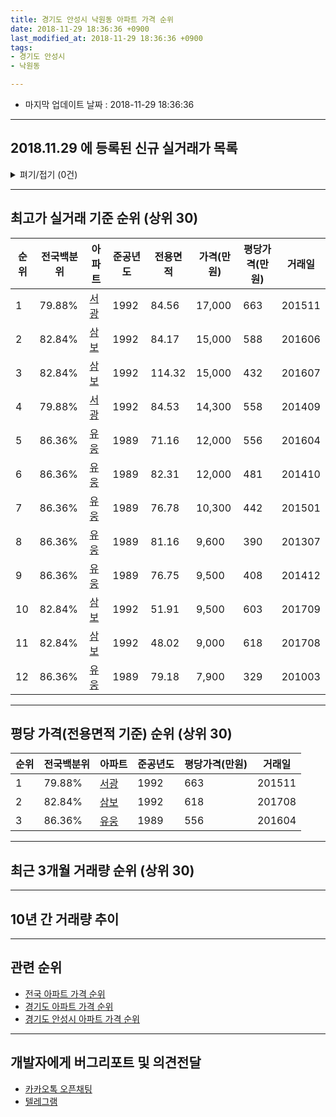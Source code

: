 ```yaml
---
title: 경기도 안성시 낙원동 아파트 가격 순위
date: 2018-11-29 18:36:36 +0900
last_modified_at: 2018-11-29 18:36:36 +0900
tags:
- 경기도 안성시
- 낙원동

---
```


* 마지막 업데이트 날짜 : 2018-11-29 18:36:36

---

## 2018.11.29 에 등록된 신규 실거래가 목록

<details>
<summary>펴기/접기 (0건)</summary>
<div markdown="1">

|아파트|준공년도|전용면적|가격(만원)|평당가격(만원)|거래일|전국백분위|
|---|---|---|---|---|---|---|
|없음|||||||


</div>
</details>

---

## 최고가 실거래 기준 순위 (상위 30)


|순위|전국백분위|아파트|준공년도|전용면적|가격(만원)|평당가격(만원)|거래일|
|---|---|---|---|---|---|---|---|
|1|79.88%|[서광](https://search.naver.com/search.naver?query=%EA%B2%BD%EA%B8%B0%EB%8F%84+%EC%95%88%EC%84%B1%EC%8B%9C+%EB%82%99%EC%9B%90%EB%8F%99+%EC%84%9C%EA%B4%91)|1992|84.56|17,000|663|201511|
|2|82.84%|[삼보](https://search.naver.com/search.naver?query=%EA%B2%BD%EA%B8%B0%EB%8F%84+%EC%95%88%EC%84%B1%EC%8B%9C+%EB%82%99%EC%9B%90%EB%8F%99+%EC%82%BC%EB%B3%B4)|1992|84.17|15,000|588|201606|
|3|82.84%|[삼보](https://search.naver.com/search.naver?query=%EA%B2%BD%EA%B8%B0%EB%8F%84+%EC%95%88%EC%84%B1%EC%8B%9C+%EB%82%99%EC%9B%90%EB%8F%99+%EC%82%BC%EB%B3%B4)|1992|114.32|15,000|432|201607|
|4|79.88%|[서광](https://search.naver.com/search.naver?query=%EA%B2%BD%EA%B8%B0%EB%8F%84+%EC%95%88%EC%84%B1%EC%8B%9C+%EB%82%99%EC%9B%90%EB%8F%99+%EC%84%9C%EA%B4%91)|1992|84.53|14,300|558|201409|
|5|86.36%|[유웅](https://search.naver.com/search.naver?query=%EA%B2%BD%EA%B8%B0%EB%8F%84+%EC%95%88%EC%84%B1%EC%8B%9C+%EB%82%99%EC%9B%90%EB%8F%99+%EC%9C%A0%EC%9B%85)|1989|71.16|12,000|556|201604|
|6|86.36%|[유웅](https://search.naver.com/search.naver?query=%EA%B2%BD%EA%B8%B0%EB%8F%84+%EC%95%88%EC%84%B1%EC%8B%9C+%EB%82%99%EC%9B%90%EB%8F%99+%EC%9C%A0%EC%9B%85)|1989|82.31|12,000|481|201410|
|7|86.36%|[유웅](https://search.naver.com/search.naver?query=%EA%B2%BD%EA%B8%B0%EB%8F%84+%EC%95%88%EC%84%B1%EC%8B%9C+%EB%82%99%EC%9B%90%EB%8F%99+%EC%9C%A0%EC%9B%85)|1989|76.78|10,300|442|201501|
|8|86.36%|[유웅](https://search.naver.com/search.naver?query=%EA%B2%BD%EA%B8%B0%EB%8F%84+%EC%95%88%EC%84%B1%EC%8B%9C+%EB%82%99%EC%9B%90%EB%8F%99+%EC%9C%A0%EC%9B%85)|1989|81.16|9,600|390|201307|
|9|86.36%|[유웅](https://search.naver.com/search.naver?query=%EA%B2%BD%EA%B8%B0%EB%8F%84+%EC%95%88%EC%84%B1%EC%8B%9C+%EB%82%99%EC%9B%90%EB%8F%99+%EC%9C%A0%EC%9B%85)|1989|76.75|9,500|408|201412|
|10|82.84%|[삼보](https://search.naver.com/search.naver?query=%EA%B2%BD%EA%B8%B0%EB%8F%84+%EC%95%88%EC%84%B1%EC%8B%9C+%EB%82%99%EC%9B%90%EB%8F%99+%EC%82%BC%EB%B3%B4)|1992|51.91|9,500|603|201709|
|11|82.84%|[삼보](https://search.naver.com/search.naver?query=%EA%B2%BD%EA%B8%B0%EB%8F%84+%EC%95%88%EC%84%B1%EC%8B%9C+%EB%82%99%EC%9B%90%EB%8F%99+%EC%82%BC%EB%B3%B4)|1992|48.02|9,000|618|201708|
|12|86.36%|[유웅](https://search.naver.com/search.naver?query=%EA%B2%BD%EA%B8%B0%EB%8F%84+%EC%95%88%EC%84%B1%EC%8B%9C+%EB%82%99%EC%9B%90%EB%8F%99+%EC%9C%A0%EC%9B%85)|1989|79.18|7,900|329|201003|


---

## 평당 가격(전용면적 기준) 순위 (상위 30)


|순위|전국백분위|아파트|준공년도|평당가격(만원)|거래일|
|---|---|---|---|---|---|
|1|79.88%|[서광](https://search.naver.com/search.naver?query=%EA%B2%BD%EA%B8%B0%EB%8F%84+%EC%95%88%EC%84%B1%EC%8B%9C+%EB%82%99%EC%9B%90%EB%8F%99+%EC%84%9C%EA%B4%91)|1992|663|201511|
|2|82.84%|[삼보](https://search.naver.com/search.naver?query=%EA%B2%BD%EA%B8%B0%EB%8F%84+%EC%95%88%EC%84%B1%EC%8B%9C+%EB%82%99%EC%9B%90%EB%8F%99+%EC%82%BC%EB%B3%B4)|1992|618|201708|
|3|86.36%|[유웅](https://search.naver.com/search.naver?query=%EA%B2%BD%EA%B8%B0%EB%8F%84+%EC%95%88%EC%84%B1%EC%8B%9C+%EB%82%99%EC%9B%90%EB%8F%99+%EC%9C%A0%EC%9B%85)|1989|556|201604|


---

## 최근 3개월 거래량 순위 (상위 30)


<div style="width:100%;">
    <canvas id="deal_count_ranking" height="250"></canvas>
</div>


<script>
new Chart(document.getElementById("deal_count_ranking"), {
    type: 'horizontalBar',
    data: {
        labels: ['서광', '삼보'],
        datasets: [{
            label: '실거래 수',
            data: [2, 1],
            borderColor: "rgba(255, 0, 128, 1)",
            backgroundColor: "rgba(255, 0, 128, 0.5)",
            fill: false,
        }]
    },
    options: {
        responsive: true,
        title: {
            display: true,
            text: '최근 3개월 거래량 순위'
        },
        tooltips: {
            mode: 'index',
            intersect: false,
            callbacks: {
                title: function(tooltipItems, data) {
                    return "실거래 수:";
                },
                label: function(tooltipItem, data) {
                    return data.labels[tooltipItem.index] + ": " + tooltipItem.xLabel;
                }
            }
        },
        hover: {
            mode: 'nearest',
            intersect: true
        },
        scales: {
            xAxes: [{
                display: true,
                scaleLabel: {
                    display: true,
                    labelString: '실거래 수'
                },
                ticks: {
                    suggestedMin: 0,
                }
            }],
            yAxes: [{
                display: true,
                ticks: {
                    autoSkip: false,
                    callback: function(value, index, values) {
                        if (value.length > 15)
                            return value.substr(0, 13) + "...";
                        else
                            return value;
                    }
                },
                scaleLabel: {
                    display: false,
                }
            }]
        }
    }
});

</script>


---

## 10년 간 거래량 추이


<div style="width:100%;">
    <canvas id="deal_progress" height="250"></canvas>
</div>

<script>
new Chart(document.getElementById("deal_progress"), {
    type: 'line',
    data: {
        labels: ['200811','200812','200901','200902','200903','200904','200905','200906','200907','200908','200909','200910','200911','200912','201001','201002','201003','201004','201005','201006','201007','201008','201009','201010','201011','201012','201101','201102','201103','201104','201105','201106','201107','201108','201109','201110','201111','201112','201201','201202','201203','201204','201205','201206','201207','201208','201209','201210','201211','201212','201301','201302','201303','201304','201305','201306','201307','201308','201309','201310','201311','201312','201401','201402','201403','201404','201405','201406','201407','201408','201409','201410','201411','201412','201501','201502','201503','201504','201505','201506','201507','201508','201509','201510','201511','201512','201601','201602','201603','201604','201605','201606','201607','201608','201609','201610','201611','201612','201701','201702','201703','201704','201705','201706','201707','201708','201709','201710','201711','201712','201801','201802','201803','201804','201805','201806','201807','201808','201809','201810','201811'],
        datasets: [{
            label: '실거래 수',
            pointRadius: 1,
            data: [0, 0, 1, 1, 2, 2, 1, 0, 2, 0, 1, 1, 2, 0, 0, 1, 3, 1, 1, 2, 1, 1, 0, 4, 0, 2, 0, 2, 3, 2, 0, 4, 1, 4, 2, 1, 1, 1, 0, 3, 1, 2, 1, 2, 2, 1, 0, 1, 2, 2, 0, 1, 4, 2, 1, 0, 6, 1, 1, 0, 0, 1, 0, 0, 1, 2, 0, 0, 1, 2, 1, 3, 0, 4, 1, 0, 2, 0, 0, 0, 0, 1, 1, 0, 1, 1, 0, 1, 0, 1, 1, 3, 2, 0, 0, 0, 0, 0, 0, 1, 0, 1, 0, 0, 0, 1, 1, 1, 0, 1, 1, 1, 1, 1, 0, 0, 1, 0, 2, 0, 1],
            borderColor: "rgba(255, 201, 14, 1)",
            backgroundColor: "rgba(255, 201, 14, 0.5)",
            fill: true,
        }]
    },
    options: {
        responsive: true,
        title: {
            display: true,
            text: '10년간 거래량 추이'
        },
        tooltips: {
            mode: 'index',
            intersect: false,
        },
        hover: {
            mode: 'nearest',
            intersect: true
        },
        scales: {
            xAxes: [{
                display: true,
                scaleLabel: {
                    display: true,
                    labelString: '년/월'
                }
            }],
            yAxes: [{
                display: true,
                ticks: {
                    suggestedMin: 0,
                },
                scaleLabel: {
                    display: true,
                    labelString: '실거래 수'
                }
            }]
        }
    }
});

</script>


---

## 관련 순위

- [전국 아파트 가격 순위](https://inasie.github.io/apt-ranking/전국)
- [경기도 아파트 가격 순위](https://inasie.github.io/apt-ranking/경기도)
- [경기도 안성시 아파트 가격 순위](https://inasie.github.io/apt-ranking/경기도-안성시)


---

## 개발자에게 버그리포트 및 의견전달

- [카카오톡 오픈채팅](https://open.kakao.com/o/gLJUAP4)
- [텔레그램](https://t.me/inasie)

